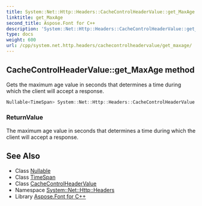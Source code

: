 ```yaml
---
title: System::Net::Http::Headers::CacheControlHeaderValue::get_MaxAge method
linktitle: get_MaxAge
second_title: Aspose.Font for C++
description: 'System::Net::Http::Headers::CacheControlHeaderValue::get_MaxAge method. Gets the maximum age value in seconds that determines a time during which the client will accept a response in C++.'
type: docs
weight: 600
url: /cpp/system.net.http.headers/cachecontrolheadervalue/get_maxage/
---
```

## CacheControlHeaderValue::get_MaxAge method


Gets the maximum age value in seconds that determines a time during which the client will accept a response.

```cpp
Nullable<TimeSpan> System::Net::Http::Headers::CacheControlHeaderValue::get_MaxAge()
```


### ReturnValue

The maximum age value in seconds that determines a time during which the client will accept a response.

## See Also

* Class [Nullable](../../../system/nullable/)
* Class [TimeSpan](../../../system/timespan/)
* Class [CacheControlHeaderValue](../)
* Namespace [System::Net::Http::Headers](../../)
* Library [Aspose.Font for C++](../../../)
